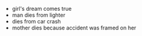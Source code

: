 - girl's dream comes true
- man dies from lighter
- dies from car crash
- mother dies because accident was framed on her